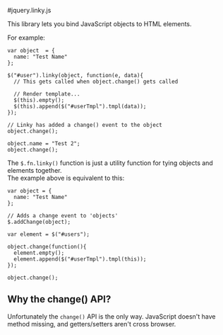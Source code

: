 #jquery.linky.js

This library lets you bind JavaScript objects to HTML elements.

For example:

    var object  = {
      name: "Test Name"
    };
      
    $("#user").linky(object, function(e, data){
      // This gets called when object.change() gets called

      // Render template...
      $(this).empty();
      $(this).append($("#userTmpl").tmpl(data));  
    });

    // Linky has added a change() event to the object
    object.change();
    
    object.name = "Test 2";
    object.change();
    

The `$.fn.linky()` function is just a utility function for tying objects and elements together.  
The example above is equivalent to this:

    var object = {
      name: "Test Name"
    };
    
    // Adds a change event to 'objects'
    $.addChange(object);
    
    var element = $("#users");
          
    object.change(function(){
      element.empty();
      element.append($("#userTmpl").tmpl(this));
    });
    
    object.change();
    
## Why the change() API?

Unfortunately the `change()` API is the only way. JavaScript doesn't have method missing, and getters/setters aren't cross browser.
